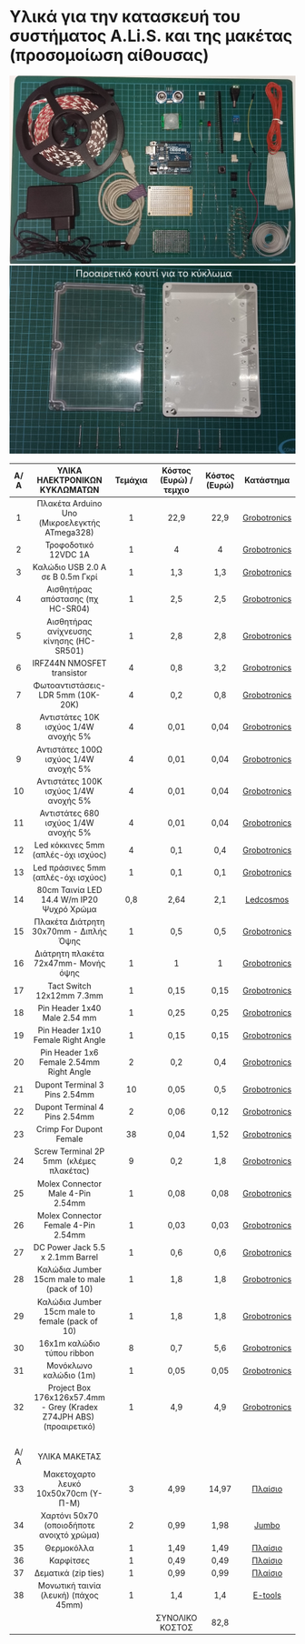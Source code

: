 # Υλικά για την κατασκευή του συστήματος A.Li.S. και της μακέτας (προσομοίωση αίθουσας)
![A Li S_bb](https://github.com/konsk/A.Li.S./blob/master/hardware-designs/materials1.jpg)
![A Li S_bb](https://github.com/konsk/A.Li.S./blob/master/hardware-designs/materials2.jpg)

Α/Α | ΥΛΙΚΑ ΗΛΕΚΤΡΟΝΙΚΩΝ ΚΥΚΛΩΜΑΤΩΝ | Τεμάχια | Κόστος (Ευρώ) / τεμχιο | Κόστος (Ευρώ) | Κατάστημα
:--: | :--: | :--: | :--: | :--: | :--:
1 | Πλακέτα Arduino Uno (Μικροελεγκτής ATmega328) | 1 | 22,9 | 22,9 | [Grobotronics](https://grobotronics.com/arduino-uno-rev3.html)
2 | Τροφοδοτικό 12VDC 1A | 1 | 4 | 4 | [Grobotronics](https://grobotronics.com/12v-1a-output-5.5x2.1-psu-1601.html)
3 | Καλώδιο USB 2.0 A σε B 0.5m Γκρί | 1 | 1,3 | 1,3 | [Grobotronics](https://grobotronics.com/usb-2.0-a-b-0.5m.html)
4 | Αισθητήρας απόστασης (πχ HC-SR04) | 1 | 2,5 | 2,5 | [Grobotronics](https://grobotronics.com/ultrasonic-sensor-sr04.html)
5 | Αισθητήρας ανίχνευσης κίνησης (HC-SR501) | 1 | 2,8 | 2,8 | [Grobotronics](https://grobotronics.com/pir-sensor-module.html)
6 | IRFZ44N NMOSFET transistor | 4 | 0,8 | 3,2 | [Grobotronics](https://grobotronics.com/mosfet-n-channel-55v-41a-irfz44npbf.html)
7 | Φωτοαντιστάσεις-LDR 5mm (10K-20K) | 4 | 0,2 | 0,8 | [Grobotronics](https://grobotronics.com/photo-resistor-ldr-5mm.html)
8 | Αντιστάτες 10K ισχύος 1/4W ανοχής 5% | 4 | 0,01 | 0,04 | [Grobotronics](https://grobotronics.com/carbon-1-4w-5-10kohm.html)
9 | Αντιστάτες 100Ω ισχύος 1/4W ανοχής 5% | 4 | 0,01 | 0,04 | [Grobotronics](https://grobotronics.com/carbon-1-4w-5-100ohm.html)
10 | Aντιστάτες 100K ισχύος 1/4W ανοχής 5% | 4 | 0,01 | 0,04 | [Grobotronics](https://grobotronics.com/carbon-1-4w-5-100kohm.html)
11 | Αντιστάτες 680 ισχύος 1/4W ανοχής 5% | 4 | 0,01 | 0,04 | [Grobotronics](https://grobotronics.com/carbon-1-4w-5-680ohm.html)
12 | Led κόκκινες 5mm (απλές-όχι ισχύος) | 4 | 0,1 | 0,4 | [Grobotronics](https://grobotronics.com/led-diffused-5mm-elrd.html)
13 | Led πράσινες 5mm (απλές-όχι ισχύος) | 1 | 0,1 | 0,1 | [Grobotronics](https://grobotronics.com/led-diffused-5mm.html)
14 | 80cm Ταινία LED 14.4 W/m IP20 Ψυχρό Χρώμα | 0,8 | 2,64 | 2,1 | [Ledcosmos](http://ledcosmos.gr/led-tainia-14.4w-ip20-psixro-xrwma-6000k-smd.html)
15 | Πλακέτα Διάτρητη 30x70mm - Διπλής Όψης | 1 | 0,5 | 0,5 | [Grobotronics](https://grobotronics.com/30x70mm.html)
16 | Διάτρητη πλακέτα 72x47mm- Μονής όψης | 1 | 1 | 1 | [Grobotronics](https://grobotronics.com/72x47mm.html)
17 | Tact Switch 12x12mm 7.3mm  | 1 | 0,15 | 0,15 | [Grobotronics](https://grobotronics.com/72x47mm.html)
18 | Pin Header 1x40 Male 2.54 mm  | 1 | 0,25 | 0,25 | [Grobotronics](https://grobotronics.com/pin-header-1x40-male-2.54-mm-black.html)
19 | Pin Header 1x10 Female Right Angle  | 1 | 0,15 | 0,15 | [Grobotronics](https://grobotronics.com/pin-header-1x40-male-2.54-mm-black.html)
20 | Pin Header 1x6 Female 2.54mm Right Angle  | 2 | 0,2 | 0,4 | [Grobotronics](https://grobotronics.com/pin-header-1x40-male-2.54-mm-black.html)
21 | Dupont Terminal 3 Pins 2.54mm | 10 | 0,05 | 0,5 | [Grobotronics](https://grobotronics.com/terminal-female-3-pins-2.54mm-dupont.html)
22 | Dupont Terminal 4 Pins 2.54mm | 2 | 0,06 | 0,12 | [Grobotronics](https://grobotronics.com/terminal-female-4-pins-2.54mm-dupont.html)
23 | Crimp For Dupont Female | 38 | 0,04 | 1,52 | [Grobotronics](https://grobotronics.com/crimp-for-dupont-female.html)
24 | Screw Terminal 2P 5mm  (κλέμες πλακέτας) | 9 | 0,2 | 1,8 |[Grobotronics]( https://grobotronics.com/screw-terminal-2p-5mm.html)
25 | Molex Connector Male 4-Pin   2.54mm | 1 | 0,08 | 0,08 |[Grobotronics](https://grobotronics.com/molex-connector-male-4-pin-2.54mm.html)
26 | Molex Connector Female 4-Pin   2.54mm | 1 | 0,03 | 0,03 | [Grobotronics](https://grobotronics.com/molex-connector-female-4-pin-2.54mm.html)
27 | DC Power Jack 5.5 x 2.1mm Barrel | 1 | 0,6 | 0,6 | [Grobotronics](https://grobotronics.com/dc-power-jack-5.5-x-2.1mm-barrel.html)
28 | Καλώδια Jumber 15cm male to male (pack of 10) | 1 | 1,8 | 1,8 | [Grobotronics](https://grobotronics.com/jumper-wires-15cm-male-to-male-pack-of-10.html)
29 | Καλώδια Jumber 15cm male to female (pack of  10) | 1 | 1,8 | 1,8 | [Grobotronics](https://grobotronics.com/jumper-wires-15cm-female-to-male-pack-of-10.html)
30 | 16x1m καλώδιο τύπου ribbon | 8 | 0,7 | 5,6 | [Grobotronics](https://grobotronics.com/ribbon-cable-28awg-0.081mm2-16-wirevv.html)
31 | Μονόκλωνο καλώδιο (1m) | 1 | 0,05 | 0,05 | [Grobotronics](https://grobotronics.com/single-core-wire-wrapping-wire-green-1000ft-305m.html)
32 | Project Box 176x126x57.4mm -   Grey (Kradex Z74JPH ABS)  (προαιρετικό) | 1 | 4,9 | 4,9 | [Grobotronics](https://grobotronics.com/176x126x57.4mm-grey-kradex-z74jph-abs.html)
  |   |   |   |   |  
Α/Α | ΥΛΙΚΑ ΜΑΚΕΤΑΣ |   |   |   |  
33 | Μακετοχαρτο λευκό 10x50x70cm (Y-Π-Μ) | 3 | 4,99 | 14,97 | [Πλαίσιο](https://www.plaisio.gr/zografiki-diy/maketa/xartonia/Neofoam-Paper-Board-50x70cm-10mm-10MM-50X70.htm)
34 | Χαρτόνι 50x70 (οποιοδήποτε ανοιχτό χρώμα) | 2 | 0,99 | 1,98 | [Jumbo](https://www.e-jumbo.gr/scholika/cheirotechnia/chartonia-cheirotechnias/chartonia-typou-canson/chartoni-typou-canson-portokali-50x70_68951)
35 | Θερμοκόλλα | 1 | 1,49 | 1,49 | [Πλαίσιο](https://www.plaisio.gr/zografiki-diy/kataskeves-diy/thermokolisi/@Work-Ravdoi-Silikonis-11mmx20cm-6tem-AW10956.htm)
36 | Καρφίτσες | 1 | 0,49 | 0,49 | [Πλαίσιο](https://www.plaisio.gr/xartopoleio/promitheies-grafeiou/pinezes-karfitses/@Work-Steel-Pins-AW10872.htm)
37 | Δεματικά (zip ties) | 1 | 0,99 | 0,99 | [Πλαίσιο](https://www.plaisio.gr/desktop-laptop/periferiaka/cables-kalodia/Sentio-Cable-Ties-3-Dimensions-D12-75.htm)
38 | Μονωτική ταινία (λευκή) (πάχος 45mm) | 1 | 1,4 | 1,4 | [E-tools](https://www.etools.gr/index.php?route=product/product&path=9_135&product_id=3147)
 |  |  | ΣΥΝΟΛΙΚΟ ΚΟΣΤΟΣ | 82,8 |  


